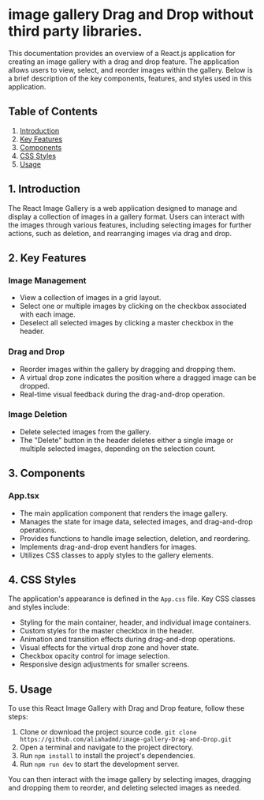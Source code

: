 # image gallery Drag and Drop without third party libraries.



This documentation provides an overview of a React.js application for creating an image gallery with a drag and drop feature. The application allows users to view, select, and reorder images within the gallery. Below is a brief description of the key components, features, and styles used in this application.

## Table of Contents
1. [Introduction](#introduction)
2. [Key Features](#key-features)
3. [Components](#components)
4. [CSS Styles](#css-styles)
5. [Usage](#usage)

## 1. Introduction <a name="introduction"></a>

The React Image Gallery is a web application designed to manage and display a collection of images in a gallery format. Users can interact with the images through various features, including selecting images for further actions, such as deletion, and rearranging images via drag and drop.

## 2. Key Features <a name="key-features"></a>

### Image Management
- View a collection of images in a grid layout.
- Select one or multiple images by clicking on the checkbox associated with each image.
- Deselect all selected images by clicking a master checkbox in the header.

### Drag and Drop
- Reorder images within the gallery by dragging and dropping them.
- A virtual drop zone indicates the position where a dragged image can be dropped.
- Real-time visual feedback during the drag-and-drop operation.

### Image Deletion
- Delete selected images from the gallery.
- The "Delete" button in the header deletes either a single image or multiple selected images, depending on the selection count.

## 3. Components <a name="components"></a>

### App.tsx
- The main application component that renders the image gallery.
- Manages the state for image data, selected images, and drag-and-drop operations.
- Provides functions to handle image selection, deletion, and reordering.
- Implements drag-and-drop event handlers for images.
- Utilizes CSS classes to apply styles to the gallery elements.

## 4. CSS Styles <a name="css-styles"></a>

The application's appearance is defined in the `App.css` file. Key CSS classes and styles include:

- Styling for the main container, header, and individual image containers.
- Custom styles for the master checkbox in the header.
- Animation and transition effects during drag-and-drop operations.
- Visual effects for the virtual drop zone and hover state.
- Checkbox opacity control for image selection.
- Responsive design adjustments for smaller screens.

## 5. Usage <a name="usage"></a>

To use this React Image Gallery with Drag and Drop feature, follow these steps:

1. Clone or download the project source code. `git clone https://github.com/aliahadmd/image-gallery-Drag-and-Drop.git`
2. Open a terminal and navigate to the project directory.
3. Run `npm install` to install the project's dependencies.
4. Run `npm run dev` to start the development server.


You can then interact with the image gallery by selecting images, dragging and dropping them to reorder, and deleting selected images as needed.

